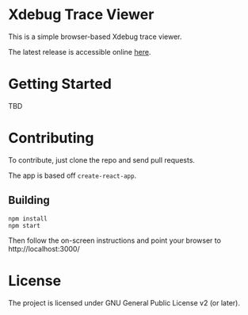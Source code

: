 # Xdebug Trace Viewer

This is a simple browser-based Xdebug trace viewer. 

The latest release is accessible online [here](http://bisko.me/xdebug-trace-viewer/).

# Getting Started

TBD

# Contributing

To contribute, just clone the repo and send pull requests.

The app is based off `create-react-app`.

## Building

```
npm install
npm start
```

Then follow the on-screen instructions and point your browser to http://localhost:3000/

# License

The project is licensed under GNU General Public License v2 (or later).


